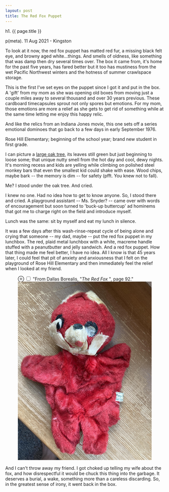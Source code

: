```yaml
---
layout: post
title: The Red Fox Puppet
---
```


h1. {{ page.title }}

p(meta). 11 Aug 2021 - Kingston

To look at it now, the red fox puppet has matted red fur, a missing black felt eye, and browny aged white...things. And smells of oldness, like something that was damp then dry several times over. The box it came from, it's home for the past five years, has fared better but it too has mustiness from the wet Pacific Northwest winters and the hotness of summer crawlspace storage.

This is the first I've set eyes on the puppet since I got it and put in the box. A 'gift' from my mom as she was opening old boxes from moving just a couple miles away to several thousand and over 30 years previous. These cardboard timecapsules sprout not only spores but emotions. For my mom, those emotions are more a relief as she gets to get rid of something while at the same time letting me enjoy this happy relic.

And like the relics from an Indiana Jones movie, this one sets off a series emotional dominoes that go back to a few days in early September 1976.

Rose Hill Elementary; beginning of the school year; brand new student in first grade.

I can picture a [large oak tree](https://www.google.com/maps/@47.6760298,-122.1682525,3a,75y,345.22h,82.96t/data=!3m6!1e1!3m4!1sUR3LDcZcjNp6GkBl-_lOSA!2e0!7i16384!8i8192), its leaves still green but just beginning to loose some; that unique nutty smell from the hot day and cool, dewy nights. It's morning recess and kids are yelling while climbing on polished steel monkey bars that even the smallest kid could shake with ease. Wood chips, maybe bark -- the memory is dim -- for safety (pfft. You knew not to fall).

Me? I stood under the oak tree. And cried.

I knew no one. Had no idea how to get to know anyone. So, I stood there and cried. A playground assistant -- Ms. Snyder? -- came over with words of encouragement but soon turned to 'buck-up buttercup' ad hominems that got me to charge right on the field and introduce myself.

Lunch was the same: sit by myself and eat my lunch in silence.

It was a few days after this wash-rinse-repeat cycle of being alone and crying that someone -- my dad, maybe -- put the red fox puppet in my lunchbox. The red, plaid metal lunchbox with a white, macreme handle stuffed with a peanutbutter and jelly sandwich. And a red fox puppet. How that thing made me feel better, I have no idea. All I know is that 45 years later, I could feel that pit of anxiety and anxiousness that I felt on the playground of Rose Hill Elementary  and then immediately feel the relief when I looked at my friend.
<figure>
  <label for="mn-red-fox" class="margin-toggle">&#8853;</label>
  <input type="checkbox" id="mn-red-fox" class="margin-toggle">
  <span class="marginnote">"From Dallas Borealis, "<em>The Red Fox</em> ", page 92."</span>
  <img src="/images/red-fox.jpg" alt="A photograph of an old red fox puppet">
</figure>

And I can't throw away my friend. I got choked up telling my wife about the fox, and how disrespectful it would be chuck this thing into the garbage. It deserves a burial, a wake, something more than a careless discarding. So, in the greatest sense of irony, it went back in the box.
